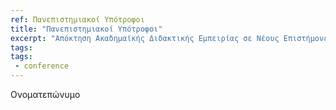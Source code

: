 ```yaml
---
ref: Πανεπιστημιακοί Υπότροφοι 
title: "Πανεπιστημιακοί Υπότροφοι"
excerpt: "Απόκτηση Ακαδημαϊκής Διδακτικής Εμπειρίας σε Νέους Επιστήμονες Κατόχους Διδακτορικού́ στο Ιόνιο Πανεπιστήμιο"
tags:
tags:
 - conference
---
```


Ονοματεπώνυμο	
